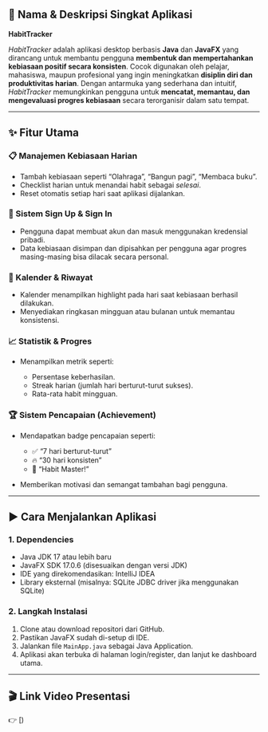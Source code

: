 ## 📌 Nama & Deskripsi Singkat Aplikasi

**HabitTracker**

*HabitTracker* adalah aplikasi desktop berbasis **Java** dan **JavaFX** yang dirancang untuk membantu pengguna **membentuk dan mempertahankan kebiasaan positif secara konsisten**.
Cocok digunakan oleh pelajar, mahasiswa, maupun profesional yang ingin meningkatkan **disiplin diri dan produktivitas harian**.
Dengan antarmuka yang sederhana dan intuitif, *HabitTracker* memungkinkan pengguna untuk **mencatat, memantau, dan mengevaluasi progres kebiasaan** secara terorganisir dalam satu tempat.

---

## ✨ Fitur Utama

### 📋 Manajemen Kebiasaan Harian

* Tambah kebiasaan seperti “Olahraga”, “Bangun pagi”, “Membaca buku”.
* Checklist harian untuk menandai habit sebagai *selesai*.
* Reset otomatis setiap hari saat aplikasi dijalankan.

### 💾 Sistem Sign Up & Sign In

* Pengguna dapat membuat akun dan masuk menggunakan kredensial pribadi.
* Data kebiasaan disimpan dan dipisahkan per pengguna agar progres masing-masing bisa dilacak secara personal.

### 📆 Kalender & Riwayat

* Kalender menampilkan highlight pada hari saat kebiasaan berhasil dilakukan.
* Menyediakan ringkasan mingguan atau bulanan untuk memantau konsistensi.

### 📈 Statistik & Progres

* Menampilkan metrik seperti:

  * Persentase keberhasilan.
  * Streak harian (jumlah hari berturut-turut sukses).
  * Rata-rata habit mingguan.

### 🏆 Sistem Pencapaian (Achievement)

* Mendapatkan badge pencapaian seperti:

  * ✅ “7 hari berturut-turut”
  * 🔥 “30 hari konsisten”
  * 🧘 “Habit Master!”
* Memberikan motivasi dan semangat tambahan bagi pengguna.

---

## ▶️ Cara Menjalankan Aplikasi

### 1. **Dependencies**

* Java JDK 17 atau lebih baru
* JavaFX SDK 17.0.6 (disesuaikan dengan versi JDK)
* IDE yang direkomendasikan: IntelliJ IDEA
* Library eksternal (misalnya: SQLite JDBC driver jika menggunakan SQLite)

### 2. **Langkah Instalasi**

1. Clone atau download repositori dari GitHub.
2. Pastikan JavaFX sudah di-setup di IDE.
3. Jalankan file `MainApp.java` sebagai Java Application.
4. Aplikasi akan terbuka di halaman login/register, dan lanjut ke dashboard utama.

---

## 🎬 Link Video Presentasi

👉 [)
